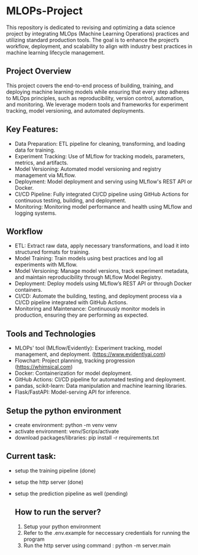 # MLOPs-Project

This repository is dedicated to revising and optimizing a data science project by integrating MLOps (Machine Learning Operations) practices and utilizing standard production tools. The goal is to enhance the project’s workflow, deployment, and scalability to align with industry best practices in machine learning lifecycle management.

## Project Overview

This project covers the end-to-end process of building, training, and deploying machine learning models while ensuring that every step adheres to MLOps principles, such as reproducibility, version control, automation, and monitoring. We leverage modern tools and frameworks for experiment tracking, model versioning, and automated deployments.

## Key Features:

- Data Preparation: ETL pipeline for cleaning, transforming, and loading data for training.
- Experiment Tracking: Use of MLflow for tracking models, parameters, metrics, and artifacts.
- Model Versioning: Automated model versioning and registry management via MLflow.
- Deployment: Model deployment and serving using MLflow's REST API or Docker.
- CI/CD Pipeline: Fully integrated CI/CD pipeline using GitHub Actions for continuous testing, building, and deployment.
- Monitoring: Monitoring model performance and health using MLflow and logging systems.

## Workflow

- ETL: Extract raw data, apply necessary transformations, and load it into structured formats for training.
- Model Training: Train models using best practices and log all experiments with MLflow.
- Model Versioning: Manage model versions, track experiment metadata, and maintain reproducibility through MLflow Model Registry.
- Deployment: Deploy models using MLflow’s REST API or through Docker containers.
- CI/CD: Automate the building, testing, and deployment process via a CI/CD pipeline integrated with GitHub Actions.
- Monitoring and Maintenance: Continuously monitor models in production, ensuring they are performing as expected.

## Tools and Technologies

- MLOPs' tool (MLflow/Evidently): Experiment tracking, model management, and deployment. (https://www.evidentlyai.com)
- Flowchart: Project planning, tracking progression (https://whimsical.com)
- Docker: Containerization for model deployment.
- GitHub Actions: CI/CD pipeline for automated testing and deployment.
- pandas, scikit-learn: Data manipulation and machine learning libraries.
- Flask/FastAPI: Model-serving API for inference.

## Setup the python environment

- create environment: python -m venv venv
- activate environment: venv/Scrips/activate
- download packages/libraries: pip install -r requirements.txt

## Current task:

- setup the training pipeline (done)
- setup the http server (done)
- setup the prediction pipeline as well (pending)

  ## How to run the server?

  1. Setup your python environment
  2. Refer to the .env.example for neccessary credentials for running the program
  3. Run the http server using command : python -m server.main
